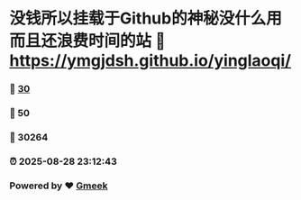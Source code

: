 # 没钱所以挂载于Github的神秘没什么用而且还浪费时间的站 :link: https://ymgjdsh.github.io/yinglaoqi/ 
### :page_facing_up: [30](https://ymgjdsh.github.io/yinglaoqi//tag.html) 
### :speech_balloon: 50 
### :hibiscus: 30264 
### :alarm_clock: 2025-08-28 23:12:43 
### Powered by :heart: [Gmeek](https://github.com/Meekdai/Gmeek)

